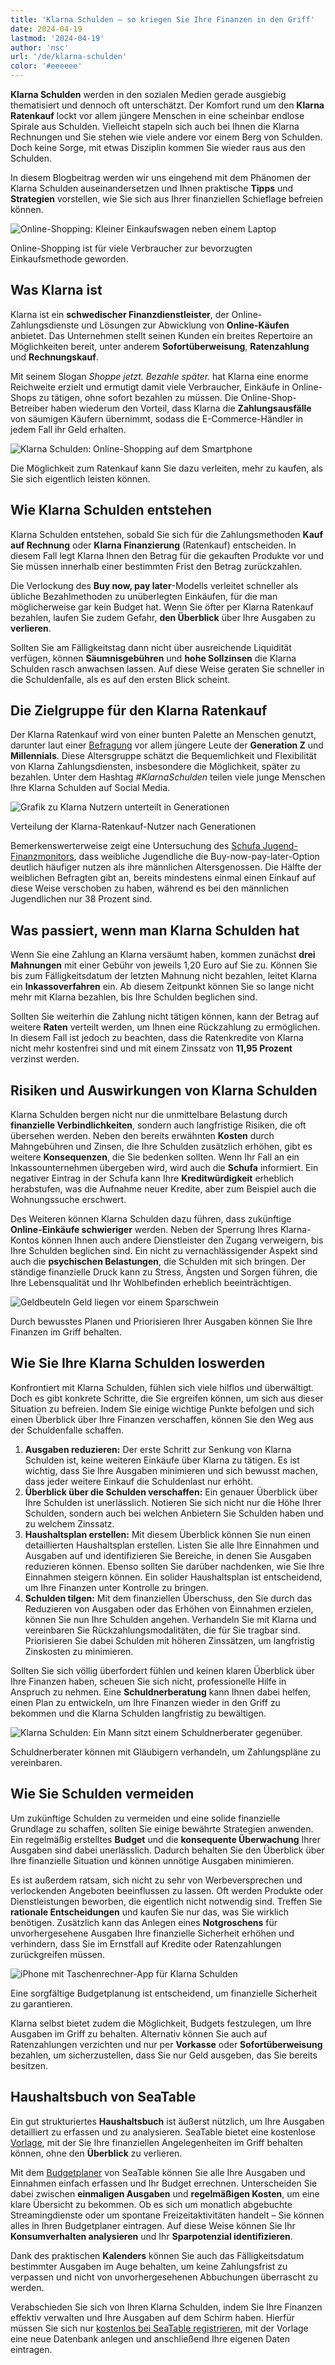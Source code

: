 ```yaml
---
title: 'Klarna Schulden – so kriegen Sie Ihre Finanzen in den Griff'
date: 2024-04-19
lastmod: '2024-04-19'
author: 'nsc'
url: '/de/klarna-schulden'
color: '#eeeeee'
---
```


**Klarna Schulden** werden in den sozialen Medien gerade ausgiebig thematisiert und dennoch oft unterschätzt. Der Komfort rund um den **Klarna Ratenkauf** lockt vor allem jüngere Menschen in eine scheinbar endlose Spirale aus Schulden. Vielleicht stapeln sich auch bei Ihnen die Klarna Rechnungen und Sie stehen wie viele andere vor einem Berg von Schulden. Doch keine Sorge, mit etwas Disziplin kommen Sie wieder raus aus den Schulden.

In diesem Blogbeitrag werden wir uns eingehend mit dem Phänomen der Klarna Schulden auseinandersetzen und Ihnen praktische **Tipps** und **Strategien** vorstellen, wie Sie sich aus Ihrer finanziellen Schieflage befreien können.

![Online-Shopping: Kleiner Einkaufswagen neben einem Laptop](images/pexels-karolina-grabowska-5632397-711x474.jpg)

Online-Shopping ist für viele Verbraucher zur bevorzugten Einkaufsmethode geworden.

## Was Klarna ist

Klarna ist ein **schwedischer Finanzdienstleister**, der Online-Zahlungsdienste und Lösungen zur Abwicklung von **Online-Käufen** anbietet. Das Unternehmen stellt seinen Kunden ein breites Repertoire an Möglichkeiten bereit, unter anderem **Sofortüberweisung**, **Ratenzahlung** und **Rechnungskauf**.

Mit seinem Slogan _Shoppe jetzt. Bezahle später._ hat Klarna eine enorme Reichweite erzielt und ermutigt damit viele Verbraucher, Einkäufe in Online-Shops zu tätigen, ohne sofort bezahlen zu müssen. Die Online-Shop-Betreiber haben wiederum den Vorteil, dass Klarna die **Zahlungsausfälle** von säumigen Käufern übernimmt, sodass die E-Commerce-Händler in jedem Fall ihr Geld erhalten.

![Klarna Schulden: Online-Shopping auf dem Smartphone](images/pexels-cottonbro-studio-5076511-711x474.jpg)

Die Möglichkeit zum Ratenkauf kann Sie dazu verleiten, mehr zu kaufen, als Sie sich eigentlich leisten können.

## Wie Klarna Schulden entstehen

Klarna Schulden entstehen, sobald Sie sich für die Zahlungsmethoden **Kauf auf Rechnung** oder **Klarna Finanzierung** (Ratenkauf) entscheiden. In diesem Fall legt Klarna Ihnen den Betrag für die gekauften Produkte vor und Sie müssen innerhalb einer bestimmten Frist den Betrag zurückzahlen.

Die Verlockung des **Buy now, pay later**\-Modells verleitet schneller als übliche Bezahlmethoden zu unüberlegten Einkäufen, für die man möglicherweise gar kein Budget hat. Wenn Sie öfter per Klarna Ratenkauf bezahlen, laufen Sie zudem Gefahr, **den Überblick** über Ihre Ausgaben zu **verlieren**.

Sollten Sie am Fälligkeitstag dann nicht über ausreichende Liquidität verfügen, können **Säumnisgebühren** und **hohe Sollzinsen** die Klarna Schulden rasch anwachsen lassen. Auf diese Weise geraten Sie schneller in die Schuldenfalle, als es auf den ersten Blick scheint.

## Die Zielgruppe für den Klarna Ratenkauf

Der Klarna Ratenkauf wird von einer bunten Palette an Menschen genutzt, darunter laut einer [Befragung](https://de.statista.com/infografik/29303/anteil-der-befragten-verschiedener-generationen-die-klarna-bnpl-nutzen/) vor allem jüngere Leute der **Generation Z** und **Millennials**. Diese Altersgruppe schätzt die Bequemlichkeit und Flexibilität von Klarna Zahlungsdiensten, insbesondere die Möglichkeit, später zu bezahlen. Unter dem Hashtag _#KlarnaSchulden_ teilen viele junge Menschen Ihre Klarna Schulden auf Social Media.

![Grafik zu Klarna Nutzern unterteilt in Generationen](images/Klarna-Schulden-711x533.png)

Verteilung der Klarna-Ratenkauf-Nutzer nach Generationen

Bemerkenswerterweise zeigt eine Untersuchung des [Schufa Jugend-Finanzmonitors](https://www.schufa.de/themenportal/analyse-schufa-jugend-finanzmonitor-2022/), dass weibliche Jugendliche die Buy-now-pay-later-Option deutlich häufiger nutzen als ihre männlichen Altersgenossen. Die Hälfte der weiblichen Befragten gibt an, bereits mindestens einmal einen Einkauf auf diese Weise verschoben zu haben, während es bei den männlichen Jugendlichen nur 38 Prozent sind.

## Was passiert, wenn man Klarna Schulden hat

Wenn Sie eine Zahlung an Klarna versäumt haben, kommen zunächst **drei Mahnungen** mit einer Gebühr von jeweils 1,20 Euro auf Sie zu. Können Sie bis zum Fälligkeitsdatum der letzten Mahnung nicht bezahlen, leitet Klarna ein **Inkassoverfahren** ein. Ab diesem Zeitpunkt können Sie so lange nicht mehr mit Klarna bezahlen, bis Ihre Schulden beglichen sind.

Sollten Sie weiterhin die Zahlung nicht tätigen können, kann der Betrag auf weitere **Raten** verteilt werden, um Ihnen eine Rückzahlung zu ermöglichen. In diesem Fall ist jedoch zu beachten, dass die Ratenkredite von Klarna nicht mehr kostenfrei sind und mit einem Zinssatz von **11,95 Prozent** verzinst werden.

## Risiken und Auswirkungen von Klarna Schulden

Klarna Schulden bergen nicht nur die unmittelbare Belastung durch **finanzielle Verbindlichkeiten**, sondern auch langfristige Risiken, die oft übersehen werden. Neben den bereits erwähnten **Kosten** durch Mahngebühren und Zinsen, die Ihre Schulden zusätzlich erhöhen, gibt es weitere **Konsequenzen**, die Sie bedenken sollten. Wenn Ihr Fall an ein Inkassounternehmen übergeben wird, wird auch die **Schufa** informiert. Ein negativer Eintrag in der Schufa kann Ihre **Kreditwürdigkeit** erheblich herabstufen, was die Aufnahme neuer Kredite, aber zum Beispiel auch die Wohnungssuche erschwert.

Des Weiteren können Klarna Schulden dazu führen, dass zukünftige **Online-Einkäufe schwieriger** werden. Neben der Sperrung Ihres Klarna-Kontos können Ihnen auch andere Dienstleister den Zugang verweigern, bis Ihre Schulden beglichen sind. Ein nicht zu vernachlässigender Aspekt sind auch die **psychischen Belastungen**, die Schulden mit sich bringen. Der ständige finanzielle Druck kann zu Stress, Ängsten und Sorgen führen, die Ihre Lebensqualität und Ihr Wohlbefinden erheblich beeinträchtigen.

![Geldbeuteln Geld liegen vor einem Sparschwein](images/pexels-katie-harp-12591342-711x472.jpg)

Durch bewusstes Planen und Priorisieren Ihrer Ausgaben können Sie Ihre Finanzen im Griff behalten.

## Wie Sie Ihre Klarna Schulden loswerden

Konfrontiert mit Klarna Schulden, fühlen sich viele hilflos und überwältigt. Doch es gibt konkrete Schritte, die Sie ergreifen können, um sich aus dieser Situation zu befreien. Indem Sie einige wichtige Punkte befolgen und sich einen Überblick über Ihre Finanzen verschaffen, können Sie den Weg aus der Schuldenfalle schaffen.

1. **Ausgaben reduzieren:** Der erste Schritt zur Senkung von Klarna Schulden ist, keine weiteren Einkäufe über Klarna zu tätigen. Es ist wichtig, dass Sie Ihre Ausgaben minimieren und sich bewusst machen, dass jeder weitere Einkauf die Schuldenlast nur erhöht.
2. **Überblick über die Schulden verschaffen:** Ein genauer Überblick über Ihre Schulden ist unerlässlich. Notieren Sie sich nicht nur die Höhe Ihrer Schulden, sondern auch bei welchen Anbietern Sie Schulden haben und zu welchem Zinssatz.
3. **Haushaltsplan erstellen:** Mit diesem Überblick können Sie nun einen detaillierten Haushaltsplan erstellen. Listen Sie alle Ihre Einnahmen und Ausgaben auf und identifizieren Sie Bereiche, in denen Sie Ausgaben reduzieren können. Ebenso sollten Sie darüber nachdenken, wie Sie Ihre Einnahmen steigern können. Ein solider Haushaltsplan ist entscheidend, um Ihre Finanzen unter Kontrolle zu bringen.
4. **Schulden tilgen:** Mit dem finanziellen Überschuss, den Sie durch das Reduzieren von Ausgaben oder das Erhöhen von Einnahmen erzielen, können Sie nun Ihre Schulden angehen. Verhandeln Sie mit Klarna und vereinbaren Sie Rückzahlungsmodalitäten, die für Sie tragbar sind. Priorisieren Sie dabei Schulden mit höheren Zinssätzen, um langfristig Zinskosten zu minimieren.

Sollten Sie sich völlig überfordert fühlen und keinen klaren Überblick über Ihre Finanzen haben, scheuen Sie sich nicht, professionelle Hilfe in Anspruch zu nehmen. Eine **Schuldnerberatung** kann Ihnen dabei helfen, einen Plan zu entwickeln, um Ihre Finanzen wieder in den Griff zu bekommen und die Klarna Schulden langfristig zu bewältigen.

![Klarna Schulden: Ein Mann sitzt einem Schuldnerberater gegenüber.](images/pexels-rdne-stock-project-7821681-711x474.jpg)

Schuldnerberater können mit Gläubigern verhandeln, um Zahlungspläne zu vereinbaren.

## Wie Sie Schulden vermeiden

Um zukünftige Schulden zu vermeiden und eine solide finanzielle Grundlage zu schaffen, sollten Sie einige bewährte Strategien anwenden. Ein regelmäßig erstelltes **Budget** und die **konsequente Überwachung** Ihrer Ausgaben sind dabei unerlässlich. Dadurch behalten Sie den Überblick über Ihre finanzielle Situation und können unnötige Ausgaben minimieren.

Es ist außerdem ratsam, sich nicht zu sehr von Werbeversprechen und verlockenden Angeboten beeinflussen zu lassen. Oft werden Produkte oder Dienstleistungen beworben, die eigentlich nicht notwendig sind. Treffen Sie **rationale Entscheidungen** und kaufen Sie nur das, was Sie wirklich benötigen. Zusätzlich kann das Anlegen eines **Notgroschens** für unvorhergesehene Ausgaben Ihre finanzielle Sicherheit erhöhen und verhindern, dass Sie im Ernstfall auf Kredite oder Ratenzahlungen zurückgreifen müssen.

![iPhone mit Taschenrechner-App für Klarna Schulden](images/pexels-leeloo-the-first-8970691-711x508.jpg)

Eine sorgfältige Budgetplanung ist entscheidend, um finanzielle Sicherheit zu garantieren.

Klarna selbst bietet zudem die Möglichkeit, Budgets festzulegen, um Ihre Ausgaben im Griff zu behalten. Alternativ können Sie auch auf Ratenzahlungen verzichten und nur per **Vorkasse** oder **Sofortüberweisung** bezahlen, um sicherzustellen, dass Sie nur Geld ausgeben, das Sie bereits besitzen.

## Haushaltsbuch von SeaTable

Ein gut strukturiertes **Haushaltsbuch** ist äußerst nützlich, um Ihre Ausgaben detailliert zu erfassen und zu analysieren. SeaTable bietet eine kostenlose [Vorlage](https://seatable.io/vorlage/kqecvuxbrganzgw0w1skgq/), mit der Sie Ihre finanziellen Angelegenheiten im Griff behalten können, ohne den **Überblick** zu verlieren.

Mit dem [Budgetplaner](https://seatable.io/vorlage/kqecvuxbrganzgw0w1skgq/) von SeaTable können Sie alle Ihre Ausgaben und Einnahmen einfach erfassen und Ihr Budget errechnen. Unterscheiden Sie dabei zwischen **einmaligen Ausgaben** und **regelmäßigen Kosten**, um eine klare Übersicht zu bekommen. Ob es sich um monatlich abgebuchte Streamingdienste oder um spontane Freizeitaktivitäten handelt – Sie können alles in Ihren Budgetplaner eintragen. Auf diese Weise können Sie Ihr **Konsumverhalten analysieren** und Ihr **Sparpotenzial identifizieren**.

Dank des praktischen **Kalenders** können Sie auch das Fälligkeitsdatum bestimmter Ausgaben im Auge behalten, um keine Zahlungsfrist zu verpassen und nicht von unvorhergesehenen Abbuchungen überrascht zu werden.

Verabschieden Sie sich von Ihren Klarna Schulden, indem Sie Ihre Finanzen effektiv verwalten und Ihre Ausgaben auf dem Schirm haben. Hierfür müssen Sie sich nur [kostenlos bei SeaTable registrieren](https://seatable.io/registrierung/), mit der Vorlage eine neue Datenbank anlegen und anschließend Ihre eigenen Daten eintragen.
